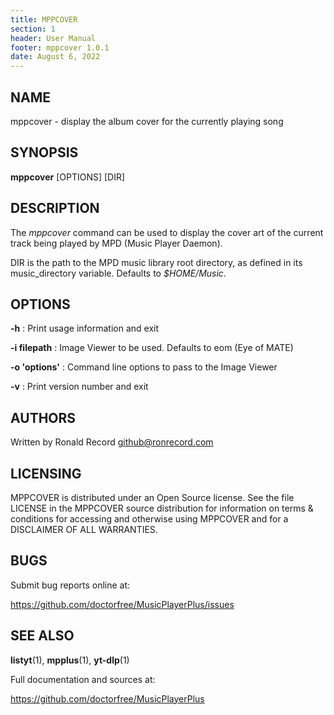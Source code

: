 ```yaml
---
title: MPPCOVER
section: 1
header: User Manual
footer: mppcover 1.0.1
date: August 6, 2022
---
```

## NAME
mppcover - display the album cover for the currently playing song

## SYNOPSIS
**mppcover** [OPTIONS] [DIR]

## DESCRIPTION

The *mppcover* command can be used to display the cover art of the
current track being played by MPD (Music Player Daemon).

DIR is the path to the MPD music library root directory, as defined in its
music_directory variable. Defaults to *$HOME/Music*.

## OPTIONS

**-h**
: Print usage information and exit

**-i filepath**
: Image Viewer to be used. Defaults to eom (Eye of MATE)

**-o 'options'**
: Command line options to pass to the Image Viewer

**-v**
: Print version number and exit

## AUTHORS

Written by Ronald Record github@ronrecord.com

## LICENSING

MPPCOVER is distributed under an Open Source license.
See the file LICENSE in the MPPCOVER source distribution
for information on terms &amp; conditions for accessing and
otherwise using MPPCOVER and for a DISCLAIMER OF ALL WARRANTIES.

## BUGS

Submit bug reports online at:

https://github.com/doctorfree/MusicPlayerPlus/issues

## SEE ALSO

**listyt**(1), **mpplus**(1), **yt-dlp**(1)

Full documentation and sources at:

https://github.com/doctorfree/MusicPlayerPlus

